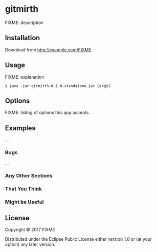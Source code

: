 # gitmirth

FIXME: description

## Installation

Download from http://example.com/FIXME.

## Usage

FIXME: explanation

    $ java -jar gitmirth-0.1.0-standalone.jar [args]

## Options

FIXME: listing of options this app accepts.

## Examples

...

### Bugs

...

### Any Other Sections
### That You Think
### Might be Useful

## License

Copyright © 2017 FIXME

Distributed under the Eclipse Public License either version 1.0 or (at
your option) any later version.
